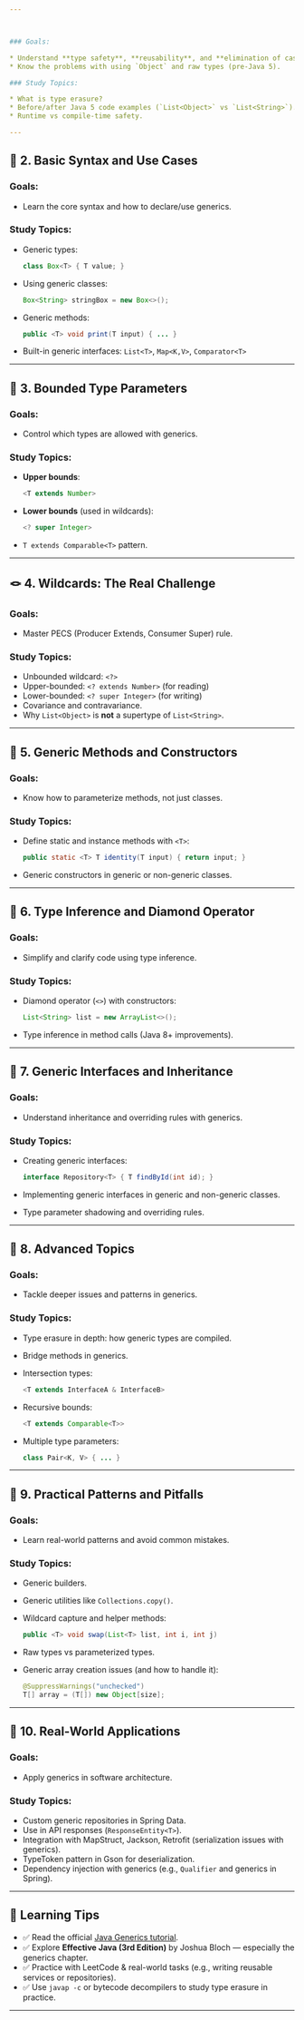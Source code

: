 ```yaml
---



### Goals:

* Understand **type safety**, **reusability**, and **elimination of casting**.
* Know the problems with using `Object` and raw types (pre-Java 5).

### Study Topics:

* What is type erasure?
* Before/after Java 5 code examples (`List<Object>` vs `List<String>`).
* Runtime vs compile-time safety.

---
```


## 🧱 **2. Basic Syntax and Use Cases**

### Goals:

* Learn the core syntax and how to declare/use generics.

### Study Topics:

* Generic types:

  ```java
  class Box<T> { T value; }
  ```
* Using generic classes:

  ```java
  Box<String> stringBox = new Box<>();
  ```
* Generic methods:

  ```java
  public <T> void print(T input) { ... }
  ```
* Built-in generic interfaces: `List<T>`, `Map<K,V>`, `Comparator<T>`

---

## 🔄 **3. Bounded Type Parameters**

### Goals:

* Control which types are allowed with generics.

### Study Topics:

* **Upper bounds**:

  ```java
  <T extends Number>
  ```
* **Lower bounds** (used in wildcards):

  ```java
  <? super Integer>
  ```
* `T extends Comparable<T>` pattern.

---

## 🪢 **4. Wildcards: The Real Challenge**

### Goals:

* Master PECS (Producer Extends, Consumer Super) rule.

### Study Topics:

* Unbounded wildcard: `<?>`
* Upper-bounded: `<? extends Number>` (for reading)
* Lower-bounded: `<? super Integer>` (for writing)
* Covariance and contravariance.
* Why `List<Object>` is **not** a supertype of `List<String>`.

---

## 🧰 **5. Generic Methods and Constructors**

### Goals:

* Know how to parameterize methods, not just classes.

### Study Topics:

* Define static and instance methods with `<T>`:

  ```java
  public static <T> T identity(T input) { return input; }
  ```
* Generic constructors in generic or non-generic classes.

---

## 🧠 **6. Type Inference and Diamond Operator**

### Goals:

* Simplify and clarify code using type inference.

### Study Topics:

* Diamond operator (`<>`) with constructors:

  ```java
  List<String> list = new ArrayList<>();
  ```
* Type inference in method calls (Java 8+ improvements).

---

## 🧬 **7. Generic Interfaces and Inheritance**

### Goals:

* Understand inheritance and overriding rules with generics.

### Study Topics:

* Creating generic interfaces:

  ```java
  interface Repository<T> { T findById(int id); }
  ```
* Implementing generic interfaces in generic and non-generic classes.
* Type parameter shadowing and overriding rules.

---

## 🧩 **8. Advanced Topics**

### Goals:

* Tackle deeper issues and patterns in generics.

### Study Topics:

* Type erasure in depth: how generic types are compiled.
* Bridge methods in generics.
* Intersection types:

  ```java
  <T extends InterfaceA & InterfaceB>
  ```
* Recursive bounds:

  ```java
  <T extends Comparable<T>>
  ```
* Multiple type parameters:

  ```java
  class Pair<K, V> { ... }
  ```

---

## 🧪 **9. Practical Patterns and Pitfalls**

### Goals:

* Learn real-world patterns and avoid common mistakes.

### Study Topics:

* Generic builders.
* Generic utilities like `Collections.copy()`.
* Wildcard capture and helper methods:

  ```java
  public <T> void swap(List<T> list, int i, int j)
  ```
* Raw types vs parameterized types.
* Generic array creation issues (and how to handle it):

  ```java
  @SuppressWarnings("unchecked")
  T[] array = (T[]) new Object[size];
  ```

---

## 🧵 **10. Real-World Applications**

### Goals:

* Apply generics in software architecture.

### Study Topics:

* Custom generic repositories in Spring Data.
* Use in API responses (`ResponseEntity<T>`).
* Integration with MapStruct, Jackson, Retrofit (serialization issues with generics).
* TypeToken pattern in Gson for deserialization.
* Dependency injection with generics (e.g., `Qualifier` and generics in Spring).

---

## 🧭 Learning Tips

* ✅ Read the official [Java Generics tutorial](https://docs.oracle.com/javase/tutorial/java/generics/index.html).
* ✅ Explore **Effective Java (3rd Edition)** by Joshua Bloch — especially the generics chapter.
* ✅ Practice with LeetCode & real-world tasks (e.g., writing reusable services or repositories).
* ✅ Use `javap -c` or bytecode decompilers to study type erasure in practice.

---
